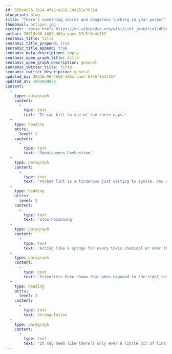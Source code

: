 ```yaml
---
id: 659c4976-1b24-4fe2-a220-10a951e36114
blueprint: blog
title: "There's something secret and dangerous lurking in your pocket"
thumbnail: octopus.jpg
excerpt: '<p><a href="https://en.wikipedia.org/wiki/Lint_(material)#Pocket_lint">Pocket lint</a> (also known as gnurr) is one of the world&#039;s most unknown, underestimated, and ultimately lethal predators.</p>'
author: 28310c90-4b52-463a-baec-67e5f4b4c357
seotamic_title: title
seotamic_title_prepend: true
seotamic_title_append: true
seotamic_meta_description: empty
seotamic_open_graph_title: title
seotamic_open_graph_description: general
seotamic_twitter_title: title
seotamic_twitter_description: general
updated_by: 28310c90-4b52-463a-baec-67e5f4b4c357
updated_at: 1663060030
content:
  -
    type: paragraph
    content:
      -
        type: text
        text: 'It can kill in one of the three ways.'
  -
    type: heading
    attrs:
      level: 2
    content:
      -
        type: text
        text: 'Spontaneous Combustion'
  -
    type: paragraph
    content:
      -
        type: text
        text: 'Pocket lint is a tinderbox just waiting to ignite. You are constantly one text away from sparking a flash fire that will consume your entire being in less than 2.1 seconds.'
  -
    type: heading
    attrs:
      level: 2
    content:
      -
        type: text
        text: 'Slow Poisoning'
  -
    type: paragraph
    content:
      -
        type: text
        text: 'Acting like a sponge for every toxic chemical or oder that wafts past your jeans, your pocket lint is slowing growing more powerful each day.'
  -
    type: paragraph
    content:
      -
        type: text
        text: 'Scientists have shown that when exposed to the right temperature/humidity and an adequate buildup of encapsulated toxins, pocket lint can execute mortal chemical warfare on its host in order to take over its body and control it like a hand puppet.'
  -
    type: heading
    attrs:
      level: 2
    content:
      -
        type: text
        text: Strangulation
  -
    type: paragraph
    content:
      -
        type: text
        text: "It may seem like there's only ever a little bit of lint in the bottom of your pocket, but that's because it's what it wants you to think. Whenever you reach into your pocket, lint shifts and sneaks away through microscopic openings in your pant lining, spreading itself wide. When lint has built a critical mass, it strikes. And when it strikes, there are no survivors."
---
```

